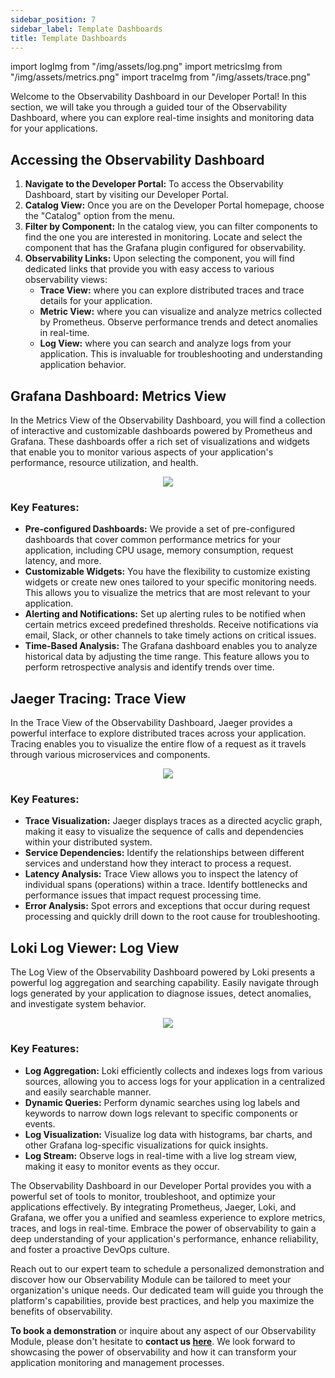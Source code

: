 ```yaml
---
sidebar_position: 7
sidebar_label: Template Dashboards
title: Template Dashboards
---
```


import logImg from "/img/assets/log.png"
import metricsImg from "/img/assets/metrics.png"
import traceImg from "/img/assets/trace.png"

Welcome to the Observability Dashboard in our Developer Portal! In this section, we will take you through a guided tour of the Observability Dashboard, where you can explore real-time insights and monitoring data for your applications. 

## **Accessing the Observability Dashboard**

1. **Navigate to the Developer Portal:** To access the Observability Dashboard, start by visiting our Developer Portal.
2. **Catalog View:** Once you are on the Developer Portal homepage, choose the "Catalog" option from the menu.
3. **Filter by Component:** In the catalog view, you can filter components to find the one you are interested in monitoring. Locate and select the component that has the Grafana plugin configured for observability.
4. **Observability Links:** Upon selecting the component, you will find dedicated links that provide you with easy access to various observability views:
    - **Trace View:** where you can explore distributed traces and trace details for your application.
    - **Metric View:** where you can visualize and analyze metrics collected by Prometheus. Observe performance trends and detect anomalies in real-time.
    - **Log View:** where you can search and analyze logs from your application. This is invaluable for troubleshooting and understanding application behavior.

## **Grafana Dashboard: Metrics View**

In the Metrics View of the Observability Dashboard, you will find a collection of interactive and customizable dashboards powered by Prometheus and Grafana. These dashboards offer a rich set of visualizations and widgets that enable you to monitor various aspects of your application's performance, resource utilization, and health.

<center>
<img src={metricsImg}/>
</center>


### **Key Features:**

- **Pre-configured Dashboards:** We provide a set of pre-configured dashboards that cover common performance metrics for your application, including CPU usage, memory consumption, request latency, and more.
- **Customizable Widgets:** You have the flexibility to customize existing widgets or create new ones tailored to your specific monitoring needs. This allows you to visualize the metrics that are most relevant to your application.
- **Alerting and Notifications:** Set up alerting rules to be notified when certain metrics exceed predefined thresholds. Receive notifications via email, Slack, or other channels to take timely actions on critical issues.
- **Time-Based Analysis:** The Grafana dashboard enables you to analyze historical data by adjusting the time range. This feature allows you to perform retrospective analysis and identify trends over time.

## **Jaeger Tracing: Trace View**

In the Trace View of the Observability Dashboard, Jaeger provides a powerful interface to explore distributed traces across your application. Tracing enables you to visualize the entire flow of a request as it travels through various microservices and components.

<center>
<img src={traceImg}/>
</center>

### **Key Features:**

- **Trace Visualization:** Jaeger displays traces as a directed acyclic graph, making it easy to visualize the sequence of calls and dependencies within your distributed system.
- **Service Dependencies:** Identify the relationships between different services and understand how they interact to process a request.
- **Latency Analysis:** Trace View allows you to inspect the latency of individual spans (operations) within a trace. Identify bottlenecks and performance issues that impact request processing time.
- **Error Analysis:** Spot errors and exceptions that occur during request processing and quickly drill down to the root cause for troubleshooting.

## **Loki Log Viewer: Log View**

The Log View of the Observability Dashboard powered by Loki presents a powerful log aggregation and searching capability. Easily navigate through logs generated by your application to diagnose issues, detect anomalies, and investigate system behavior.

<center>
<img src={logImg}/>
</center>

### **Key Features:**

- **Log Aggregation:** Loki efficiently collects and indexes logs from various sources, allowing you to access logs for your application in a centralized and easily searchable manner.
- **Dynamic Queries:** Perform dynamic searches using log labels and keywords to narrow down logs relevant to specific components or events.
- **Log Visualization:** Visualize log data with histograms, bar charts, and other Grafana log-specific visualizations for quick insights.
- **Log Stream:** Observe logs in real-time with a live log stream view, making it easy to monitor events as they occur.

The Observability Dashboard in our Developer Portal provides you with a powerful set of tools to monitor, troubleshoot, and optimize your applications effectively. By integrating Prometheus, Jaeger, Loki, and Grafana, we offer you a unified and seamless experience to explore metrics, traces, and logs in real-time. Embrace the power of observability to gain a deep understanding of your application's performance, enhance reliability, and foster a proactive DevOps culture.

Reach out to our expert team to schedule a personalized demonstration and discover how our Observability Module can be tailored to meet your organization's unique needs. Our dedicated team will guide you through the platform's capabilities, provide best practices, and help you maximize the benefits of observability.

**To book a demonstration** or inquire about any aspect of our Observability Module, please don't hesitate to **contact us [here](https://platform.vee.codes/contact-us/)**. We look forward to showcasing the power of observability and how it can transform your application monitoring and management processes.